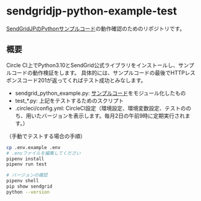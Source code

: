 # sendgridjp-python-example-test
[SendGridJPのPythonサンプルコード](https://github.com/SendGridJP/sendgridjp-python-example)の動作確認のためのリポジトリです。

## 概要
Circle CI上でPython3.10とSendGrid公式ライブラリをインストールし、サンプルコードの動作検証をします。
具体的には、サンプルコードの最後でHTTPレスポンスコード201が返ってくればテスト成功とみなします。

- sendgrid_python_example.py: [サンプルコード](https://github.com/SendGridJP/sendgridjp-python-example/blob/master/sendgrid-python-example.py)をモジュール化したもの
- test_*.py: 上記をテストするためのスクリプト
- .circleci/config.yml: CircleCI設定（環境設定、環境変数設定、テストののち、用いたバージョンを表示します。毎月2日の午前9時に定期実行されます。）

（手動でテストする場合の手順）
```bash
cp .env.example .env
# .envファイルを編集してください
pipenv install
pipenv run test

# バージョンの確認
pipenv shell
pip show sendgrid
python --version
```